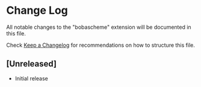# Change Log

All notable changes to the "bobascheme" extension will be documented in this file.

Check [Keep a Changelog](http://keepachangelog.com/) for recommendations on how to structure this file.

## [Unreleased]

- Initial release
